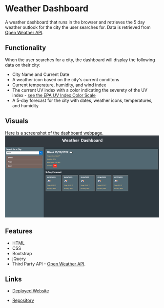 # Weather Dashboard
A weather dashboard that runs in the browser and retrieves the 5 day weather outlook for the city the user searches for. Data is retrieved from [Open Weather API](https://openweathermap.org/).

## Functionality 

When the user searches for a city, the dashboard will display the following data on their city: 

* City Name and Current Date
* A weather icon based on the city's current conditons
* Current temperature, humidity, and wind index 
* The current UV index with a color indicating the severety of the UV index - [see the EPA UV Index Color Scale](https://19january2017snapshot.epa.gov/sunsafety/uv-index-scale-1_.html)
* A 5-day forecast for the city with dates, weather icons, temperatures, and humidity

## Visuals

Here is a screenshot of the dashboard webpage. 
![Screenshot of deployed weather dashboard](/Assets/weather-dash-demo.png)



## Features

* HTML
* CSS
* Bootstrap
* jQuery
* Third Party API - [Open Weather API](https://openweathermap.org/).

## Links

* [Deployed Website](https://bethdecarlo.github.io/weather-dashboard/)

* [Repository](https://github.com/bethdecarlo/weather-dashboard/)

